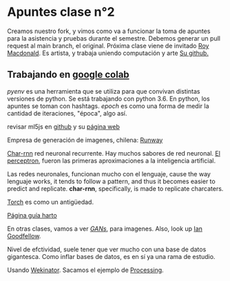 # Apuntes clase n°2
Creamos nuestro fork, y vimos como va a funcionar la toma de apuntes para la asistencia y pruebas durante el semestre. 
Debemos generar un pull request al main branch, el original. 
Próxima clase viene de invitado [Roy Macdonald](https://sfpc.io/people/roy-macdonald/). Es artista, y trabaja uniendo computación y arte [Su github.](https://roymacdonald.github.io/)

## Trabajando en [google colab](https://colab.research.google.com/drive/1g6NV3NW7ZnBOSF0KqaC_ZAZ1H-4Ldiri?authuser=1#scrollTo=rIImYKRCgshV)
*pyenv* es una herramienta que se utiliza para que convivan distintas versiones de python. 
Se está trabajando con python 3.6. 
En python, los apuntes se toman con hashtags. 
*epoch* es como una forma de medir la cantidad de iteraciones, "época", algo así. 

revisar ml5js en [github](https://github.com/ml5js) y su [página web](https://ml5js.org/)

Empresa de generación de imagenes, chilena: [Runway](https://runwayml.com/)

[Char-rnn](https://github.com/karpathy/char-rnn) red neuronal recurrente. Hay muchos sabores de red neuronal. [El perceptron](https://towardsdatascience.com/perceptrons-the-first-neural-network-model-8b3ee4513757), fueron las primeras aproximaciones a la inteligencia artificial. 

Las redes neuronales, funcionan mucho con el lenguaje, cause the way lenguaje works, it tends to follow a pattern, and thus it becomes easier to predict and replicate. 
**char-rnn**, specifically, is made to replicate charcaters. 

[Torch](http://torch.ch/) es como un antigüedad. 

[Página guía harto](http://karpathy.github.io/2015/05/21/rnn-effectiveness/)

En otras clases, vamos a ver [*GANs*](https://www.google.com/url?sa=t&rct=j&q=&esrc=s&source=web&cd=&cad=rja&uact=8&ved=2ahUKEwiHttvrkeeAAxXQqZUCHex3ASYQFnoECA4QAQ&url=https%3A%2F%2Fes.wikipedia.org%2Fwiki%2FRed_generativa_adversativa&usg=AOvVaw1OMJ2kJ48XgAvR5cHUyHPq&opi=89978449), para imagenes. Also, look up [Ian Goodfellow](https://www.google.com/url?sa=t&rct=j&q=&esrc=s&source=web&cd=&cad=rja&uact=8&ved=2ahUKEwiy6bGTkueAAxW4qZUCHeNIBAcQFnoECBoQAQ&url=https%3A%2F%2Fen.wikipedia.org%2Fwiki%2FIan_Goodfellow&usg=AOvVaw2MDy_lJ2bwkiXOMjDFvfxA&opi=89978449). 

Nivel de efctividad, suele tener que ver mucho con una base de datos gigantesca. Como inflar bases de datos, es en sí ya una rama de estudio. 


Usando [Wekinator](http://www.wekinator.org/downloads/). 
Sacamos el ejemplo de [Processing](http://www.wekinator.org/examples/#Processing_animation_screen-based_input).
